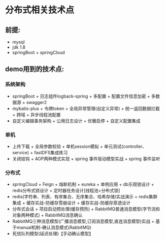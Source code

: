 # 分布式相关技术点

## 前提:
+ mysql
+ jdk 1.8
+ springBoot + springCloud

## demo用到的技术点:
### 系统架构
+ springBoot + 日志组件logback-spring + 多配置 + 配置文件信息加密 + 多数据源 + swagger2 
+ mybatis-plus + 令牌token + 全局异常管理(自定义异常) + 统一返回数据拦截 + 跨域 + 异步线程池配置
+ 自定义编辑事务架构 + 公用日志设计 +  优雅启停 + 自定义配置集成
### 单机
+ 上传下载 + 全局参数校验 + 单机session模拟 + 单元测试(controller、service) + fastDFS集成练习
+ 关闭挂钩 + AOP两种模式实现 + spring 事件驱动模型实战 + spring 事件监听 
### 分布式
+ springCloud + Feign + 熔断机制 + eureka +  单例应用 + db乐观锁设计 + redis分布式锁设计 + 定时器任务设计[线程池+分布式锁]    
+ redis(字符串、列表、有序集合、无序集合、哈希存储)实战演示 + redis集群集成 + 缓存实战-防缓存雪崩设计 + 缓存实战-防缓存穿透设计 
+ 分布式会话 + 项目启动预处理(缓存预热) + RabbitMQ普通消息模型(字节流和对象两种模式) + RabbitMQ消息确认
+ RabbitMQ三种消息模型(广播消息模型,订阅消息模型,直连消息模型)实战 +  基于manual机制-确认消息模式(RabbitMQ)
+ 死信队列模型(延迟处理)【手动确认模型】
 
  


